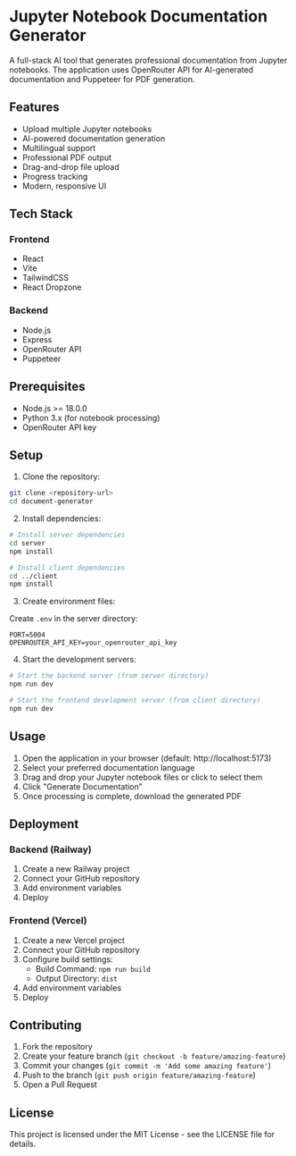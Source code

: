 # Jupyter Notebook Documentation Generator

A full-stack AI tool that generates professional documentation from Jupyter notebooks. The application uses OpenRouter API for AI-generated documentation and Puppeteer for PDF generation.

## Features

- Upload multiple Jupyter notebooks
- AI-powered documentation generation
- Multilingual support
- Professional PDF output
- Drag-and-drop file upload
- Progress tracking
- Modern, responsive UI

## Tech Stack

### Frontend
- React
- Vite
- TailwindCSS
- React Dropzone

### Backend
- Node.js
- Express
- OpenRouter API
- Puppeteer

## Prerequisites

- Node.js >= 18.0.0
- Python 3.x (for notebook processing)
- OpenRouter API key

## Setup

1. Clone the repository:
```bash
git clone <repository-url>
cd document-generator
```

2. Install dependencies:
```bash
# Install server dependencies
cd server
npm install

# Install client dependencies
cd ../client
npm install
```

3. Create environment files:

Create `.env` in the server directory:
```
PORT=5004
OPENROUTER_API_KEY=your_openrouter_api_key
```

4. Start the development servers:

```bash
# Start the backend server (from server directory)
npm run dev

# Start the frontend development server (from client directory)
npm run dev
```

## Usage

1. Open the application in your browser (default: http://localhost:5173)
2. Select your preferred documentation language
3. Drag and drop your Jupyter notebook files or click to select them
4. Click "Generate Documentation"
5. Once processing is complete, download the generated PDF

## Deployment

### Backend (Railway)
1. Create a new Railway project
2. Connect your GitHub repository
3. Add environment variables
4. Deploy

### Frontend (Vercel)
1. Create a new Vercel project
2. Connect your GitHub repository
3. Configure build settings:
   - Build Command: `npm run build`
   - Output Directory: `dist`
4. Add environment variables
5. Deploy

## Contributing

1. Fork the repository
2. Create your feature branch (`git checkout -b feature/amazing-feature`)
3. Commit your changes (`git commit -m 'Add some amazing feature'`)
4. Push to the branch (`git push origin feature/amazing-feature`)
5. Open a Pull Request

## License

This project is licensed under the MIT License - see the LICENSE file for details. 